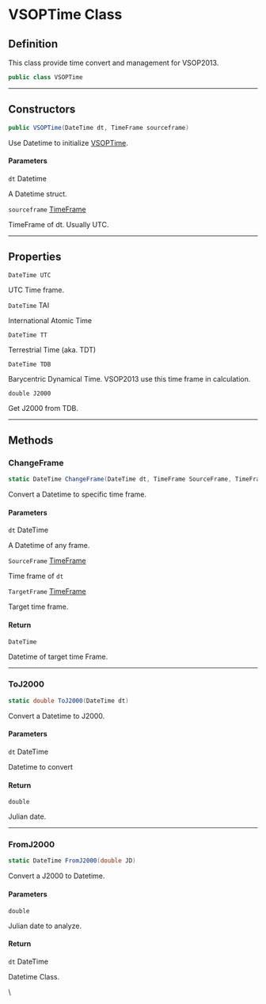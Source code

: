 # VSOPTime Class

## Definition

This class provide time convert and management for VSOP2013.

```csharp
public class VSOPTime
```

***

## Constructors <a href="#constructors" id="constructors"></a>

```csharp
public VSOPTime(DateTime dt, TimeFrame sourceframe)
```

Use Datetime to initialize [VSOPTime](vsoptime-class.md). &#x20;



#### **Parameters**

`dt` Datetime

A Datetime struct.



`sourceframe` [TimeFrame](enums.md#fields-4)

TimeFrame of dt. Usually UTC.

***

## **Properties**

`DateTime UTC`

UTC Time frame.



`DateTime` TAI

International Atomic Time



`DateTime TT`

Terrestrial Time (aka. TDT)



`DateTime TDB`&#x20;

Barycentric Dynamical Time. VSOP2013 use this time frame in calculation.



`double J2000`

Get J2000 from TDB.

***

## Methods <a href="#methods" id="methods"></a>

### ChangeFrame

```csharp
static DateTime ChangeFrame(DateTime dt, TimeFrame SourceFrame, TimeFrame TargetFrame)
```

Convert a Datetime to specific time frame.

#### **Parameters**

`dt` DateTime

A Datetime of any frame.



`SourceFrame` [TimeFrame](enums.md#fields-4)

Time frame of `dt`



`TargetFrame` [TimeFrame](enums.md#fields-4)

Target time frame.



#### **Return**

`DateTime`

Datetime of target time Frame.



***

### ToJ2000

```csharp
static double ToJ2000(DateTime dt)
```

Convert a Datetime to J2000.

#### **Parameters**

`dt` DateTime

Datetime to convert

#### **Return**

`double`

Julian date.



***

### FromJ2000

```csharp
static DateTime FromJ2000(double JD)
```

Convert a J2000 to Datetime.

#### **Parameters**

`double`

Julian date to analyze.

#### **Return**

`dt` DateTime

Datetime Class.

\
